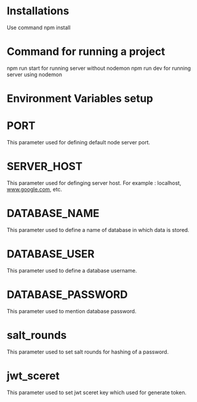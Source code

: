 # Installations
Use command npm install
# Command for running a project
npm run start for running server without nodemon
npm run dev for running server using nodemon
# Environment Variables setup
# PORT
This parameter used for defining default node server port.
# SERVER_HOST
This parameter used for definging server host. For example : localhost, www.google.com, etc.
# DATABASE_NAME
This parameter used to define a name of database in which data is stored.
# DATABASE_USER
This parameter used to define a database username.
# DATABASE_PASSWORD
This parameter used to mention database password.
# salt_rounds
This parameter used to set salt rounds for hashing of a password.
# jwt_sceret
This parameter used to set jwt sceret key which used for generate token.


